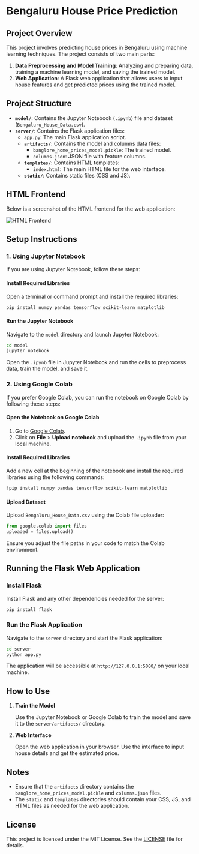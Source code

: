 # Bengaluru House Price Prediction

## Project Overview

This project involves predicting house prices in Bengaluru using machine learning techniques. The project consists of two main parts:

1. **Data Preprocessing and Model Training**: Analyzing and preparing data, training a machine learning model, and saving the trained model.
2. **Web Application**: A Flask web application that allows users to input house features and get predicted prices using the trained model.

## Project Structure

- **`model/`**: Contains the Jupyter Notebook (`.ipynb`) file and dataset (`Bengaluru_House_Data.csv`).
- **`server/`**: Contains the Flask application files:
  - `app.py`: The main Flask application script.
  - **`artifacts/`**: Contains the model and columns data files:
    - `banglore_home_prices_model.pickle`: The trained model.
    - `columns.json`: JSON file with feature columns.
  - **`templates/`**: Contains HTML templates:
    - `index.html`: The main HTML file for the web interface.
  - **`static/`**: Contains static files (CSS and JS).
 
 ## HTML Frontend

Below is a screenshot of the HTML frontend for the web application:

![HTML Frontend]([images/frontend.png](https://res.cloudinary.com/dvdstmxrr/image/upload/v1724575618/frontend_un7ot3.png))

## Setup Instructions

### 1. Using Jupyter Notebook

If you are using Jupyter Notebook, follow these steps:

#### Install Required Libraries

Open a terminal or command prompt and install the required libraries:

```bash
pip install numpy pandas tensorflow scikit-learn matplotlib
```

#### Run the Jupyter Notebook

Navigate to the `model` directory and launch Jupyter Notebook:

```bash
cd model
jupyter notebook
```

Open the `.ipynb` file in Jupyter Notebook and run the cells to preprocess data, train the model, and save it.

### 2. Using Google Colab

If you prefer Google Colab, you can run the notebook on Google Colab by following these steps:

#### Open the Notebook on Google Colab

1. Go to [Google Colab](https://colab.research.google.com/).
2. Click on **File** > **Upload notebook** and upload the `.ipynb` file from your local machine.

#### Install Required Libraries

Add a new cell at the beginning of the notebook and install the required libraries using the following commands:

```python
!pip install numpy pandas tensorflow scikit-learn matplotlib
```

#### Upload Dataset

Upload `Bengaluru_House_Data.csv` using the Colab file uploader:

```python
from google.colab import files
uploaded = files.upload()
```

Ensure you adjust the file paths in your code to match the Colab environment.

## Running the Flask Web Application

### Install Flask

Install Flask and any other dependencies needed for the server:

```bash
pip install flask
```

### Run the Flask Application

Navigate to the `server` directory and start the Flask application:

```bash
cd server
python app.py
```

The application will be accessible at `http://127.0.0.1:5000/` on your local machine.

## How to Use

1. **Train the Model**

   Use the Jupyter Notebook or Google Colab to train the model and save it to the `server/artifacts/` directory.

2. **Web Interface**

   Open the web application in your browser. Use the interface to input house details and get the estimated price.

## Notes

- Ensure that the `artifacts` directory contains the `banglore_home_prices_model.pickle` and `columns.json` files.
- The `static` and `templates` directories should contain your CSS, JS, and HTML files as needed for the web application.

## License

This project is licensed under the MIT License. See the [LICENSE](LICENSE) file for details.
